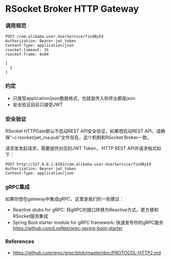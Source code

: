 RSocket Broker HTTP Gateway
===========================

### 调用规范

```
POST /com.alibaba.user.UserService/findById
Authorization: Bearer jwt_token
Content-Type: application/json
rsocket-timeout: 3S
rsocket-frame: 0x04

[
  1
]

```

### 约定

* 只接受application/json数据格式，也就是传入和传出都是json
* 安全验证目前只接受JWT

### 安全验证

RSocket HTTPGate默认不启动REST API安全验证，如果想启动REST API，请确保"~/.rsocket/jwt_rsa.pub"文件存在，这个机制和RSocket Broker一致。

请求发发起请求，需要提供对应的JWT Token， HTTP REST API许请求格式如下：

```
POST http://127.0.0.1:8282/com.alibaba.user.UserService/findById
Authorization: Bearer jwt_token
Content-Type: application/json

```

### gRPC集成

如果你想在gateway中集成gRPC，这里是我们的一些建议：

* Reactive stubs for gRPC: 将gRPC的接口转换为Reactive方式，更方便和RSocket服务集成
* Spring Boot starter module for gRPC framework: 快速发布你的gRPC服务 https://github.com/LogNet/grpc-spring-boot-starter

### References

* https://github.com/grpc/grpc/blob/master/doc/PROTOCOL-HTTP2.md